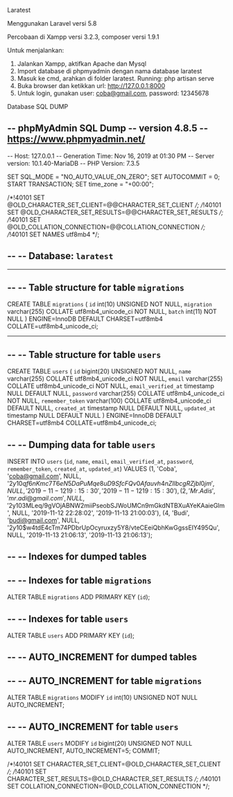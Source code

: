 Laratest

Menggunakan Laravel versi 5.8

Percobaan di Xampp versi 3.2.3, composer versi 1.9.1

Untuk menjalankan:

1. Jalankan Xampp, aktifkan Apache dan Mysql
2. Import database di phpmyadmin dengan nama database laratest
3. Masuk ke cmd, arahkan di folder laratest. Running: php artisan serve
4. Buka browser dan ketikkan url:  http://127.0.0.1:8000
5. Untuk login, gunakan user: coba@gmail.com, password: 12345678


Database SQL DUMP

-- phpMyAdmin SQL Dump
-- version 4.8.5
-- https://www.phpmyadmin.net/
--
-- Host: 127.0.0.1
-- Generation Time: Nov 16, 2019 at 01:30 PM
-- Server version: 10.1.40-MariaDB
-- PHP Version: 7.3.5

SET SQL_MODE = "NO_AUTO_VALUE_ON_ZERO";
SET AUTOCOMMIT = 0;
START TRANSACTION;
SET time_zone = "+00:00";


/*!40101 SET @OLD_CHARACTER_SET_CLIENT=@@CHARACTER_SET_CLIENT */;
/*!40101 SET @OLD_CHARACTER_SET_RESULTS=@@CHARACTER_SET_RESULTS */;
/*!40101 SET @OLD_COLLATION_CONNECTION=@@COLLATION_CONNECTION */;
/*!40101 SET NAMES utf8mb4 */;

--
-- Database: `laratest`
--

-- --------------------------------------------------------

--
-- Table structure for table `migrations`
--

CREATE TABLE `migrations` (
  `id` int(10) UNSIGNED NOT NULL,
  `migration` varchar(255) COLLATE utf8mb4_unicode_ci NOT NULL,
  `batch` int(11) NOT NULL
) ENGINE=InnoDB DEFAULT CHARSET=utf8mb4 COLLATE=utf8mb4_unicode_ci;

-- --------------------------------------------------------

--
-- Table structure for table `users`
--

CREATE TABLE `users` (
  `id` bigint(20) UNSIGNED NOT NULL,
  `name` varchar(255) COLLATE utf8mb4_unicode_ci NOT NULL,
  `email` varchar(255) COLLATE utf8mb4_unicode_ci NOT NULL,
  `email_verified_at` timestamp NULL DEFAULT NULL,
  `password` varchar(255) COLLATE utf8mb4_unicode_ci NOT NULL,
  `remember_token` varchar(100) COLLATE utf8mb4_unicode_ci DEFAULT NULL,
  `created_at` timestamp NULL DEFAULT NULL,
  `updated_at` timestamp NULL DEFAULT NULL
) ENGINE=InnoDB DEFAULT CHARSET=utf8mb4 COLLATE=utf8mb4_unicode_ci;

--
-- Dumping data for table `users`
--

INSERT INTO `users` (`id`, `name`, `email`, `email_verified_at`, `password`, `remember_token`, `created_at`, `updated_at`) VALUES
(1, 'Coba', 'coba@gmail.com', NULL, '$2y$10$qf6nKmc7T6eN5DaPuMqe8uD9SfcFQv0Afauvh4nZIlbcgRZjbI0jm', NULL, '2019-11-12 19:15:30', '2019-11-12 19:15:30'),
(2, 'Mr. Adis', 'mr.adi@gmail.com', NULL, '$2y$10$3MLeq/9gVOjABNW2miiPseobSJWoUMCn9mGkdNTBXuAYeKAaieGlm', NULL, '2019-11-12 22:28:02', '2019-11-13 21:00:03'),
(4, 'Budi', 'budi@gmail.com', NULL, '$2y$10$w4tdE4cTm74PDbrUpOcyruxzy5Y8/vteCEeiQbhKwGgssEIY495Qu', NULL, '2019-11-13 21:06:13', '2019-11-13 21:06:13');

--
-- Indexes for dumped tables
--

--
-- Indexes for table `migrations`
--
ALTER TABLE `migrations`
  ADD PRIMARY KEY (`id`);

--
-- Indexes for table `users`
--
ALTER TABLE `users`
  ADD PRIMARY KEY (`id`);

--
-- AUTO_INCREMENT for dumped tables
--

--
-- AUTO_INCREMENT for table `migrations`
--
ALTER TABLE `migrations`
  MODIFY `id` int(10) UNSIGNED NOT NULL AUTO_INCREMENT;

--
-- AUTO_INCREMENT for table `users`
--
ALTER TABLE `users`
  MODIFY `id` bigint(20) UNSIGNED NOT NULL AUTO_INCREMENT, AUTO_INCREMENT=5;
COMMIT;

/*!40101 SET CHARACTER_SET_CLIENT=@OLD_CHARACTER_SET_CLIENT */;
/*!40101 SET CHARACTER_SET_RESULTS=@OLD_CHARACTER_SET_RESULTS */;
/*!40101 SET COLLATION_CONNECTION=@OLD_COLLATION_CONNECTION */;

